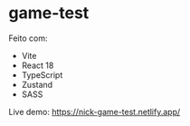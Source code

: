 # game-test

Feito com:
- Vite
- React 18
- TypeScript
- Zustand
- SASS

Live demo: https://nick-game-test.netlify.app/